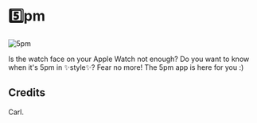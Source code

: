 # 5️⃣pm

![5pm](https://user-images.githubusercontent.com/36725840/150942196-ea3ddf97-b954-4fd9-bf9b-c263c013bbad.png)

Is the watch face on your Apple Watch not enough? Do you want to know when it's 5pm in ✨style✨? Fear no more! The 5pm app is here for you :)

## Credits

Carl.

